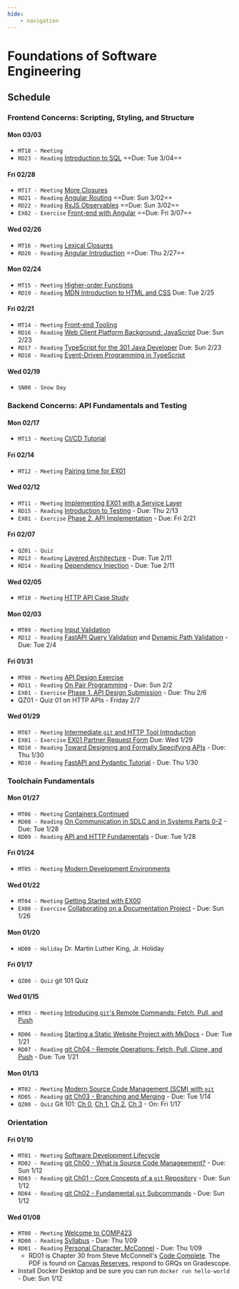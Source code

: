 ```yaml
---
hide:
    - navigation
---
```


# Foundations of Software Engineering

## Schedule

### Frontend Concerns: Scripting, Styling, and Structure

#### Mon 03/03

* `MT18 - Meeting` []()
* `RD23 - Reading` [Introduction to SQL](./resources/database/1-sql.md) ==Due: Tue 3/04==

#### Fri 02/28

* `MT17 - Meeting` [More Closures](./meetings/2025_02_28.md)
* `RD21 - Reading` [Angular Routing](https://angular.dev/guide/routing/router-tutorial) ==Due: Sun 3/02==
* `RD22 - Reading` [RxJS Observables](https://rxjs.dev/guide/observable) ==Due: Sun 3/02==
* `EX02 - Exercise` [Front-end with Angular](./resources/exercises/ex02-ng-frontend.md) ==Due: Fri 3/07==

#### Wed 02/26

* `MT16 - Meeting` [Lexical Closures](./meetings/2025_02_26.md)
* `RD20 - Reading` [Angular Introduction](https://gradescope.com) ==Due: Thu 2/27==

#### Mon 02/24

* `MT15 - Meeting` [Higher-order Functions](./meetings/2025_02_24.md)
* `RD19 - Reading` [MDN Introduction to HTML and CSS](https://gradescope.com) Due: Tue 2/25

#### Fri 02/21

* `MT14 - Meeting` [Front-end Tooling](./meetings/2025_02_21.md)
* `RD16 - Reading` [Web Client Platform Background: JavaScript](./resources/frontend/1-tools.md) Due: Sun 2/23
* `RD17 - Reading` [TypeScript for the 301 Java Developer](./resources/frontend/2-typescript.md) Due: Sun 2/23
* `RD18 - Reading` [Event-Driven Programming in TypeScript](./resources/frontend/3-event-driven.md) 

#### Wed 02/19

* `SN00 - Snow Day` 

### Backend Concerns: API Fundamentals and Testing

#### Mon 02/17

* `MT13 - Meeting` [CI/CD Tutorial](./meetings/2025_02_17.md)

#### Fri 02/14

* `MT12 - Meeting` [Pairing time for EX01](./meetings/2025_02_14.md)

#### Wed 02/12

* `MT11 - Meeting` [Implementing EX01 with a Service Layer](./meetings/2025_02_12.md)
* `RD15 - Reading` [Introduction to Testing](./resources/backend-architecture/2-testing.md) - Due: Thu 2/13
* `EX01 - Exercise` [Phase 2. API Implementation](./resources/exercises/ex01-api-design.md) - Due: Fri 2/21

#### Fri 02/07

* `QZ01 - Quiz`
* `RD13 - Reading` [Layered Architecture](./resources/backend-architecture/0-layered-architecture.md) - Due: Tue 2/11
* `RD14 - Reading` [Dependency Injection](./resources/backend-architecture/1-dependency-injection.md) - Due: Tue 2/11

#### Wed 02/05

* `MT10 - Meeting` [HTTP API Case Study](./meetings/2025_02_05.md)

#### Mon 02/03

* `MT09 - Meeting` [Input Validation](./meetings/2025_02_03.md)
* `RD12 - Reading` [FastAPI Query Validation](https://fastapi.tiangolo.com/tutorial/query-params-str-validations/) and [Dynamic Path Validation](https://fastapi.tiangolo.com/tutorial/path-params-numeric-validations/) - Due: Tue 2/4

#### Fri 01/31

* `MT08 - Meeting` [API Design Exercise](./meetings/2025_01_31.md)
* `RD11 - Reading` [On Pair Programming](https://martinfowler.com/articles/on-pair-programming.html) - Due: Sun 2/2
* `EX01 - Exercise` [Phase 1. API Design Submission](./resources/exercises/ex01-api-design.md) - Due: Thu 2/6
* QZ01 - Quiz 01 on HTTP APIs - Friday 2/7

#### Wed 01/29

* `MT07 - Meeting` [Intermediate `git` and HTTP Tool Introduction](./meetings/2025_01_29.md)
* `EX01 - Exercise` [EX01 Partner Request Form](https://go.unc.edu/pairs-ex01) Due: Wed 1/29
* `RD10 - Reading` [Toward Designing and Formally Specifying APIs](./resources/apis/5-api-spec.md) - Due: Thu 1/30
* `RD10 - Reading` [FastAPI and Pydantic Tutorial](./resources/apis/6-fast-api-tutorial.md) - Due: Thu 1/30


### Toolchain Fundamentals

#### Mon 01/27

* `MT06 - Meeting` [Containers Continued](./meetings/2025_01_27.md)
* `RD08 - Reading` [On Communication in SDLC and in Systems Parts 0-2](./resources/apis/0-introduction.md) - Due: Tue 1/28
* `RD09 - Reading` [API and HTTP Fundamentals](./resources/apis/3-api-design.md) - Due: Tue 1/28

#### Fri 01/24

* `MT05 - Meeting` [Modern Development Environments](./meetings/2025_01_24.md)

#### Wed 01/22
* `MT04 - Meeting` [Getting Started with EX00](./meetings/2025_01_22.md)
* `EX00 - Exercise` [Collaborating on a Documentation Project](./resources/MkDocs/ex00.md) - Due: Sun 1/26

#### Mon 01/20
* `HD00 - Holiday` Dr. Martin Luther King, Jr. Holiday

#### Fri 01/17
* `QZ00 - Quiz` git 101 Quiz

#### Wed 01/15
* `MT03 - Meeting` [Introducing `git`'s Remote Commands: Fetch, Pull, and Push](./meetings/2025_01_15.md)
<!-- * `QZ00 - Quiz` [Submit Partner Preference for QZ00 and EX00](https://docs.google.com/forms/d/e/1FAIpQLSfkSJD1hBE8IrLxvrqIAQ9hf_C0PrcvTTy1gwUcbj8CfCKeOg/viewform?usp=sharing) - Due: Wed 1/15 at 5pm -->
* `RD06 - Reading` [Starting a Static Website Project with MkDocs](./resources/MkDocs/tutorial.md) - Due: Tue 1/21 
* `RD07 - Reading` [git Ch04 - Remote Operations: Fetch, Pull, Clone, and Push](./resources/git/ch4-git-remote-fetch-push-pull.md) - Due: Tue 1/21 


#### Mon 01/13

* `MT02 - Meeting` [Modern Source Code Management (SCM) with `git`](./meetings/2025_01_13.md)
* `RD05 - Reading` [git Ch03 - Branching and Merging](./resources/git/ch3-git-branch-merge.md) - Due: Tue 1/14 
* `QZ00 - Quiz` Git 101: [Ch 0](./resources/git/ch0-introduction.md), [Ch 1](./resources/git/ch1-git-structure.md), [Ch 2](./resources/git/ch2-git-fundamental-subcommands.md), [Ch 3](./resources/git/ch3-git-branch-merge.md) - On: Fri 1/17

### Orientation

#### Fri 01/10

* `MT01 - Meeting` [Software Development Lifecycle](./meetings/2025_01_10.md)
* `RD02 - Reading` [git Ch00 - What is Source Code Manageement?](./resources/git/ch0-introduction.md) - Due: Sun 1/12 
* `RD03 - Reading` [git Ch01 - Core Concepts of a `git` Repository](./resources/git/ch1-git-structure.md)  - Due: Sun 1/12 
* `RD04 - Reading` [git Ch02 - Fundamental `git` Subcommands](./resources/git/ch2-git-fundamental-subcommands.md) - Due: Sun 1/12 

#### Wed 01/08

* `MT00 - Meeting` [Welcome to COMP423](./meetings/2025_01_08.md)
* `RD00 - Reading` [Syllabus](./resources/syllabus.md) - Due: Thu 1/09
* `RD01 - Reading` [Personal Character, McConnel](https://canvas.unc.edu) - Due: Thu 1/09 
    * RD01 is Chapter 30 from Steve McConnell's [Code Complete](https://www.amazon.com/Code-Complete-Practical-Handbook-Construction/dp/0735619670). The PDF is found on [Canvas Reserves](https://canvas.unc.edu), respond to GRQs on Gradescope.
* Install Docker Desktop and be sure you can run `docker run hello-world` - Due: Sun 1/12 